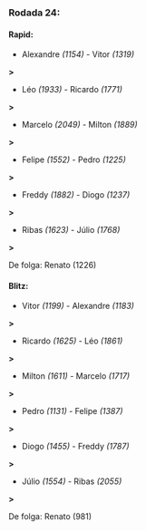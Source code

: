 ### Rodada 24:

#### Rapid:

* Alexandre *(1154)*     -     Vitor *(1319)*

 **>** 
* Léo *(1933)*     -     Ricardo *(1771)*

 **>** 
* Marcelo *(2049)*     -     Milton *(1889)*

 **>** 
* Felipe *(1552)*     -     Pedro *(1225)*

 **>** 
* Freddy *(1882)*     -     Diogo *(1237)*

 **>** 
* Ribas *(1623)*     -     Júlio *(1768)*

 **>** 

De folga: Renato (1226)

#### Blitz:

* Vitor *(1199)*     -     Alexandre *(1183)*

 **>** 
* Ricardo *(1625)*     -     Léo *(1861)*

 **>** 
* Milton *(1611)*     -     Marcelo *(1717)*

 **>** 
* Pedro *(1131)*     -     Felipe *(1387)*

 **>** 
* Diogo *(1455)*     -     Freddy *(1787)*

 **>** 
* Júlio *(1554)*     -     Ribas *(2055)*

 **>** 

De folga: Renato (981)

